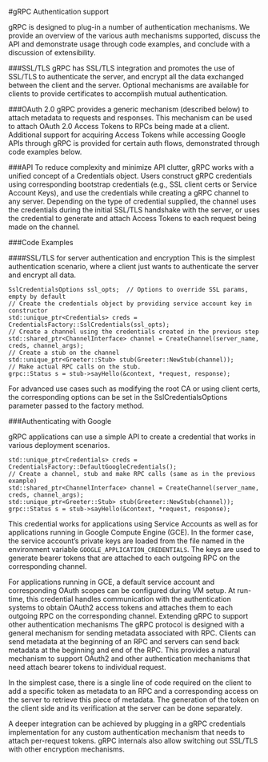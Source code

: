 #gRPC Authentication support

gRPC is designed to plug-in a number of authentication mechanisms. We provide an overview 
of the various auth mechanisms supported, discuss the API and demonstrate usage through 
code examples, and conclude with a discussion of extensibility.

###SSL/TLS
gRPC has SSL/TLS integration and promotes the use of SSL/TLS to authenticate the server,
and encrypt all the data exchanged between the client and the server. Optional 
mechanisms are available for clients to provide certificates to accomplish mutual 
authentication.

###OAuth 2.0
gRPC provides a generic mechanism (described below) to attach metadata to requests 
and responses. This mechanism can be used to attach OAuth 2.0 Access Tokens to 
RPCs being made at a client. Additional support for acquiring Access Tokens while 
accessing Google APIs through gRPC is provided for certain auth flows, demonstrated 
through code examples below.

###API
To reduce complexity and minimize API clutter, gRPC works with a unified concept of 
a Credentials object. Users construct gRPC credentials using corresponding bootstrap 
credentials (e.g., SSL client certs or Service Account Keys), and use the 
credentials while creating a gRPC channel to any server. Depending on the type of 
credential supplied, the channel uses the credentials during the initial SSL/TLS 
handshake with the server, or uses  the credential to generate and attach Access
Tokens to each request being made on the channel.

###Code Examples

####SSL/TLS for server authentication and encryption
This is the simplest authentication scenario, where a client just wants to
authenticate the server and encrypt all data.

```
SslCredentialsOptions ssl_opts;  // Options to override SSL params, empty by default 
// Create the credentials object by providing service account key in constructor
std::unique_ptr<Credentials> creds = CredentialsFactory::SslCredentials(ssl_opts);
// Create a channel using the credentials created in the previous step
std::shared_ptr<ChannelInterface> channel = CreateChannel(server_name, creds, channel_args);
// Create a stub on the channel
std::unique_ptr<Greeter::Stub> stub(Greeter::NewStub(channel));
// Make actual RPC calls on the stub. 
grpc::Status s = stub->sayHello(&context, *request, response);
```

For advanced use cases such as modifying the root CA or using client certs, 
the corresponding options can be set in the SslCredentialsOptions parameter 
passed to the factory method.


###Authenticating with Google

gRPC applications can use a simple API to create a credential that works in various deployment scenarios.

```
std::unique_ptr<Credentials> creds = CredentialsFactory::DefaultGoogleCredentials();
// Create a channel, stub and make RPC calls (same as in the previous example)
std::shared_ptr<ChannelInterface> channel = CreateChannel(server_name, creds, channel_args);
std::unique_ptr<Greeter::Stub> stub(Greeter::NewStub(channel));
grpc::Status s = stub->sayHello(&context, *request, response);
```

This credential works for applications using Service Accounts as well as for 
applications running in Google Compute Engine (GCE). In the former case, the
service account’s private keys are loaded from the file named in the environment
variable `GOOGLE_APPLICATION_CREDENTIALS`. The
keys are used to generate bearer tokens that are attached to each outgoing RPC 
on the corresponding channel.

For applications running in GCE, a default service account and corresponding
OAuth scopes can be configured during VM setup. At run-time, this credential
handles communication with the authentication systems to obtain OAuth2 access
tokens and attaches them to each outgoing RPC on the corresponding channel.
Extending gRPC to support other authentication mechanisms
The gRPC protocol is designed with a general mechanism for sending metadata
associated with RPC. Clients can send metadata at the beginning of an RPC and
servers can send back metadata at the beginning and end of the RPC. This 
provides a natural mechanism to support OAuth2 and other authentication 
mechanisms that need attach bearer tokens to individual request. 

In the simplest case, there is a single line of code required on the client
to add a specific token as metadata to an RPC and a corresponding access on 
the server to retrieve this piece of metadata. The generation of the token 
on the client side and its verification at the server can be done separately.

A deeper integration can be achieved by plugging in a gRPC credentials implementation for any custom authentication mechanism that needs to attach per-request tokens. gRPC internals also allow switching out SSL/TLS with other encryption mechanisms. 
